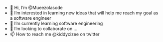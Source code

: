 - 👋 Hi, I’m @Mueezolasode
- 👀 I’m interested in learning new ideas that will help me reach my goal as a software engineer 
- 🌱 I’m currently learning software engineering 
- 💞️ I’m looking to collaborate on ...
- 📫 How to reach me @kiddycizee on twitter 

<!---
Mueezolasode/Mueezolasode is a ✨ special ✨ repository because its `README.md` (this file) appears on your GitHub profile.
You can click the Preview link to take a look at your changes.
--->
